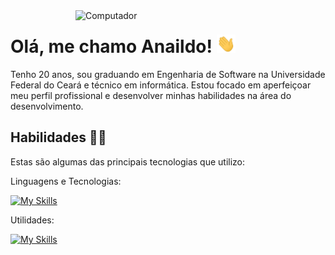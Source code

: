<img src= "https://raw.githubusercontent.com/MicaelliMedeiros/micaellimedeiros/master/image/computer-illustration.png" min-width="400px" max-width="400px" width="400px" align="right" alt="Computador ">
<h1>Olá, me chamo Anaildo! <img  src="https://raw.githubusercontent.com/ABSphreak/ABSphreak/master/gifs/Hi.gif" width="30px"></h1>

Tenho 20 anos, sou graduando em Engenharia de Software na Universidade Federal do Ceará e técnico em informática. Estou focado em aperfeiçoar meu perfil profissional e desenvolver minhas habilidades na área do desenvolvimento.

## Habilidades 👨‍💻

Estas são algumas das principais tecnologias que utilizo:

Linguagens e Tecnologias:

[![My Skills](https://skillicons.dev/icons?i=java,spring,postgresql,html,css,javascript,typescript,nodejs,react,&theme=dark&perline=15)](https://skillicons.dev)

Utilidades:

[![My Skills](https://skillicons.dev/icons?i=docker,electron,figma,vscode,git,idea&theme=dark&perline=15)](https://skillicons.dev)
